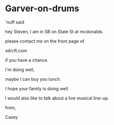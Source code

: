 # Garver-on-drums
'nuff said



hey Steven,
I am in SB on State St at mcdonalds.

please contact me on the front page of

xdrcft.com

if you have a chance.

I'm doing well,

maybe I can buy you lunch.

I hope your family is doing well.

I would also like to talk about a live musical line-up.

from,

Casey


